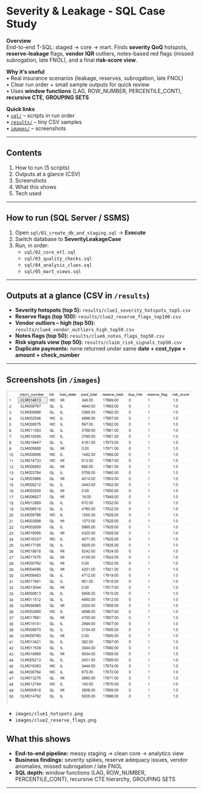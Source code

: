 # Severity & Leakage - SQL Case Study

**Overview**  
End-to-end T-SQL: staged → core → mart. Finds **severity QoQ** hotspots, **reserve-leakage** flags, **vendor IQR** outliers, notes-based red flags (missed subrogation, late FNOL), and a final **risk-score view**.

**Why it’s useful**  
• Real insurance scenarios (leakage, reserves, subrogation, late FNOL)  
• Clear run order + small sample outputs for quick review  
• Uses **window functions** (LAG, ROW_NUMBER, PERCENTILE_CONT), **recursive CTE**, **GROUPING SETS**

  
**Quick links**  
• [`sql/`](sql) – scripts in run order  
• [`results/`](results) – tiny CSV samples  
• [`images/`](images) – screenshots

---

## Contents
1) How to run (5 scripts)  
2) Outputs at a glance (CSV)  
3) Screenshots  
4) What this shows    
5) Tech used

---


## How to run (SQL Server / SSMS)
1. Open `sql/01_create_db_and_staging.sql` → **Execute**  
2. Switch database to **SeverityLeakageCase**  
3. Run, in order:  
   - `sql/02_core_etl.sql`  
   - `sql/03_quality_checks.sql`  
   - `sql/04_analysis_clues.sql`  
   - `sql/05_mart_views.sql`


---

## Outputs at a glance (CSV in `/results`)
- **Severity hotspots (top 5):** `results/clue1_severity_hotspots_top5.csv`  
- **Reserve flags (top 100):** `results/clue2_reserve_flags_top100.csv`  
- **Vendor outliers – high (top 50):** `results/clue4_vendor_outliers_high_top50.csv`  
- **Notes flags (top 50):** `results/clue6_notes_flags_top50.csv`  
- **Risk signals view (top 50):** `results/claim_risk_signals_top50.csv`  
- **Duplicate payments:** none returned under same **date + cost_type + amount + check_number**

---


## Screenshots (in `/images`)
![Risk signals view](images/risk_signals_top.png)
- `images/clue1_hotspots.png`  
- `images/clue2_reserve_flags.png`


## What this shows
- **End-to-end pipeline:** messy staging → clean core → analytics view  
- **Business findings:** severity spikes, reserve adequacy issues, vendor anomalies, missed subrogation / late FNOL  
- **SQL depth:** window functions (LAG, ROW_NUMBER, PERCENTILE_CONT), recursive CTE hierarchy, GROUPING SETS

---






